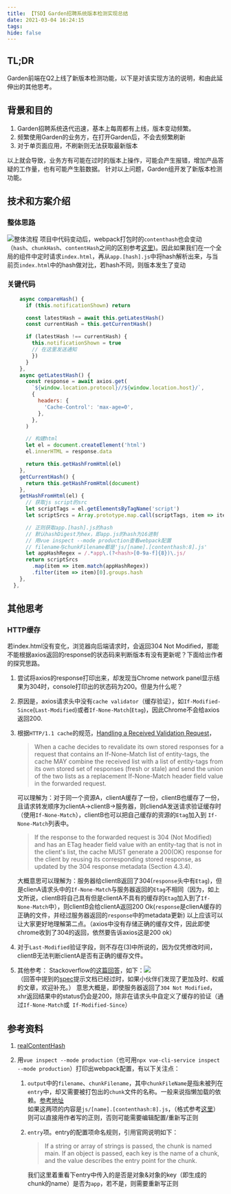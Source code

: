 ```yaml
---
title: 【TSD】Garden招聘系统版本检测实现总结
date: 2021-03-04 16:24:15
tags:
hide: false
---
```


## TL;DR
Garden前端在Q2上线了新版本检测功能，以下是对该实现方法的说明，和由此延伸出的其他思考。

## 背景和目的
1. Garden招聘系统迭代迅速，基本上每周都有上线，版本变动频繁。
2. 频繁使用Garden的业务方，在打开Garden后，不会去频繁刷新
3. 对于单页面应用，不刷新则无法获取最新版本

以上就会导致，业务方有可能在过时的版本上操作，可能会产生报错，增加产品答疑的工作量，也有可能产生脏数据。
针对以上问题，Garden组开发了新版本检测功能。

## 技术和方案介绍
### 整体思路
![整体流程](整体流程.jpg) 
项目中代码变动后，webpack打包时的`contenthash`也会变动（`hash`、`chunkHash`、`contentHash`之间的区别参考[这里](https://stackoverflow.com/a/52786672))。因此如果我们在一个全局的组件中定时请求`index.html`，再从`app.[hash].js`中将hash解析出来，与当前页`index.html`中的hash做对比，若hash不同，则版本发生了变动
### 关键代码
```javascript
    async compareHash() {
      if (this.notificationShown) return

      const latestHash = await this.getLatestHash()
      const currentHash = this.getCurrentHash()

      if (latestHash !== currentHash) {
        this.notificationShown = true
        // 在这里发送通知
        })
      }
    },
    async getLatestHash() {
      const response = await axios.get(
        `${window.location.protocol}//${window.location.host}/`,
        {
          headers: {
            'Cache-Control': 'max-age=0',
          },
        },
      )

      // 构建html
      let el = document.createElement('html')
      el.innerHTML = response.data

      return this.getHashFromHtml(el)
    },
    getCurrentHash() {
      return this.getHashFromHtml(document)
    },
    getHashFromHtml(el) {
      // 获取js script的src
      let scriptTags = el.getElementsByTagName('script')
      let scriptSrcs = Array.prototype.map.call(scriptTags, item => item.src)

      // 正则获取app.[hash].js的hash
      // 默认hashDigest为hex，即app.js的hash为16进制
      // 用vue inspect --mode production查看webpack配置
      // filename与chunkFilename都是'js/[name].[contenthash:8].js'
      let appHashRegex = /.*app\.(?<hash>[0-9a-f]{8})\.js/
      return scriptSrcs
        .map(item => item.match(appHashRegex))
        .filter(item => item)[0].groups.hash
    },
  },

```

## 其他思考
### HTTP缓存
若index.html没有变化，浏览器向后端请求时，会返回304 Not Modified，那能不能根据axios返回的response的状态码来判断版本有没有更新呢？下面给出作者的探究思路。
1. 尝试将axios的response打印出来，却发现当Chrome network panel显示结果为304时，console打印出的状态码为200。但是为什么呢？

2. 原因是，axios请求头中没有`cache validator`（缓存验证），如`If-Modified-Since`(`Last-Modified`)或者`If-None-Match`(`Etag`)，因此Chrome不会给axios返回200.

3. 根据`HTTP/1.1 cache`的规范，[Handling a Received Validation Request](https://datatracker.ietf.org/doc/html/rfc7234#section-4.3.2)，

    > When a cache decides to revalidate its own stored responses for a request that contains an If-None-Match list of entity-tags, the cache MAY combine the received list with a list of  entity-tags from its own stored set of responses (fresh or stale) and send the union of the two lists as a replacement If-None-Match header field value in the forwarded request.
 
    可以理解为：对于同一个资源A，clientA缓存了一份，clientB也缓存了一份，且请求转发顺序为clientA->clientB->服务器，则cliendA发送请求验证缓存时（使用`If-None-Match`），clientB也可以把自己缓存的资源的`Etag`加入到  `If-None-Match`列表中。
 
    > If the response to the forwarded request is 304 (Not Modified) and has an ETag header field value with an entity-tag that is not in the client's list, the cache MUST generate a 200(OK)  response for the client by reusing its corresponding stored response, as updated by the 304 response metadata (Section 4.3.4).
 
    大概意思可以理解为：服务器给clientB返回了304(`response`头中有`Etag`)，但是clienA请求头中的`If-None-Match`与服务器返回的`Etag`不相同（因为，如上文所说，clientB将自己具有但是clientA不具有的缓存的`Etag`加入到了`If-None-Match`中），则clientB会给clientA返回200 Ok(`response`是clienA缓存的正确的文件，并经过服务器返回的`response`中的metadata更新)
    以上应该可以让大家更好地理解第二点。（axios中没有存储正确的缓存文件，因此即使chrome收到了304的返回，依然要告诉axios这是200 ok）
 
4. 对于`Last-Modified`验证字段，则不存在(3)中所说的，因为仅凭修改时间，clientB无法判断clientA是否有正确的缓存文件。

5. 其他参考：
Stackoverflow的[这篇回答](https://stackoverflow.com/a/16817752/6028514)，如下：![](so_200.png)  
（回答中提到的[spec](https://www.w3.org/TR/2014/WD-XMLHttpRequest-20140130/)提示文档已经过时，如果小伙伴们发现了更加及时、权威的文章，欢迎补充。）
意思大概是，即使服务器返回了`304 Not Modified`，xhr返回结果中的status仍会是200，除非在请求头中自定义了缓存的验证（通过`If-None-Match`或` If-Modified-Since`）  

## 参考资料
1. [realContentHash](https://webpack.js.org/configuration/optimization/#optimizationrealcontenthash)
2. 用`vue inspect --mode production`（也可用`npx vue-cli-service inspect --mode production`）打印出webpack配置，有以下关注点： 

    1) `output`中的`filename`、`chunkFilename`，其中`chunkFileName`是指未被列在`entry`中，却又需要被打包出的`chunk`文件的名称。一般来说指懒加载的依赖。[参考地址](https://mp.weixin.qq.com/s/BHSihethgh_zH0K1J3qwnA)  
    如果这两项的内容是`js/[name].[contenthash:8].js`，（格式参考[这里](https://webpack.js.org/loaders/file-loader/#placeholders)）则可以直接用作者写的正则，否则可能需要编辑配置/重新写正则
    2) `entry`项。entry的配置项命名规则，引用官网说明如下：
        > If a string or array of strings is passed, the chunk is named main. If an object is passed, each key is the name of a chunk, and the value describes the entry point for the chunk.

        我们这里着重看下entry中传入的是否是对象&对象的key（即生成的chunk的name）是否为`app`，若不是，则需要重新写正则
